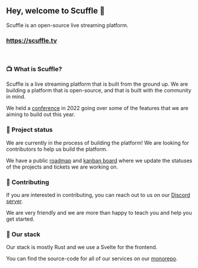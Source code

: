 ## Hey, welcome to Scuffle 👋

Scuffle is an open-source live streaming platform.

### https://scuffle.tv

<br>

### 📺 What is Scuffle?

Scuffle is a live streaming platform that is built from the ground up. We are building a platform that is open-source, and that is built with the community in mind. 

We held a [conference](https://www.youtube.com/watch?v=QvQpMRkzoVM&t=598s) in 2022 going over some of the features that we are aiming to build out this year.

### 👀 Project status

We are currently in the process of building the platform! We are looking for contributors to help us build the platform.

We have a public [roadmap](https://github.com/orgs/ScuffleTV/projects/1/views/6) and [kanban board](https://github.com/orgs/ScuffleTV/projects/1/views/1) where we update the statuses of the projects and tickets we are working on.

### 📖 Contributing

If you are interested in contributing, you can reach out to us on our [Discord server](https://scuffle.tv/discord).

We are very friendly and we are more than happy to teach you and help you get started. 

### 🦀 Our stack

Our stack is mostly Rust and we use a Svelte for the frontend.

You can find the source-code for all of our services on our [monorepo](https://github.com/ScuffleTV/scuffle).
